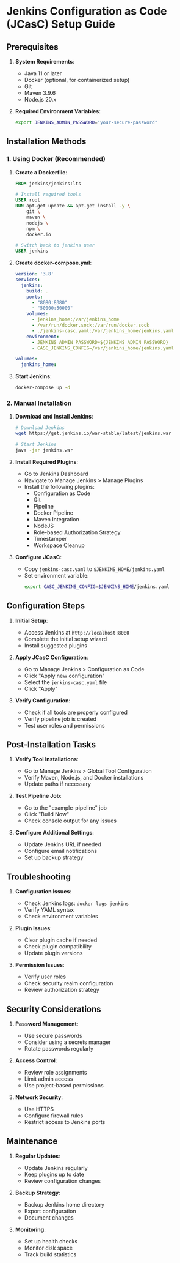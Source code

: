 # Jenkins Configuration as Code (JCasC) Setup Guide

## Prerequisites

1. **System Requirements**:
   - Java 11 or later
   - Docker (optional, for containerized setup)
   - Git
   - Maven 3.9.6
   - Node.js 20.x

2. **Required Environment Variables**:
   ```bash
   export JENKINS_ADMIN_PASSWORD="your-secure-password"
   ```

## Installation Methods

### 1. Using Docker (Recommended)

1. **Create a Dockerfile**:
   ```dockerfile
   FROM jenkins/jenkins:lts
   
   # Install required tools
   USER root
   RUN apt-get update && apt-get install -y \
       git \
       maven \
       nodejs \
       npm \
       docker.io
   
   # Switch back to jenkins user
   USER jenkins
   ```

2. **Create docker-compose.yml**:
   ```yaml
   version: '3.8'
   services:
     jenkins:
       build: .
       ports:
         - "8080:8080"
         - "50000:50000"
       volumes:
         - jenkins_home:/var/jenkins_home
         - /var/run/docker.sock:/var/run/docker.sock
         - ./jenkins-casc.yaml:/var/jenkins_home/jenkins.yaml
       environment:
         - JENKINS_ADMIN_PASSWORD=${JENKINS_ADMIN_PASSWORD}
         - CASC_JENKINS_CONFIG=/var/jenkins_home/jenkins.yaml
   
   volumes:
     jenkins_home:
   ```

3. **Start Jenkins**:
   ```bash
   docker-compose up -d
   ```

### 2. Manual Installation

1. **Download and Install Jenkins**:
   ```bash
   # Download Jenkins
   wget https://get.jenkins.io/war-stable/latest/jenkins.war
   
   # Start Jenkins
   java -jar jenkins.war
   ```

2. **Install Required Plugins**:
   - Go to Jenkins Dashboard
   - Navigate to Manage Jenkins > Manage Plugins
   - Install the following plugins:
     - Configuration as Code
     - Git
     - Pipeline
     - Docker Pipeline
     - Maven Integration
     - NodeJS
     - Role-based Authorization Strategy
     - Timestamper
     - Workspace Cleanup

3. **Configure JCasC**:
   - Copy `jenkins-casc.yaml` to `$JENKINS_HOME/jenkins.yaml`
   - Set environment variable:
     ```bash
     export CASC_JENKINS_CONFIG=$JENKINS_HOME/jenkins.yaml
     ```

## Configuration Steps

1. **Initial Setup**:
   - Access Jenkins at `http://localhost:8080`
   - Complete the initial setup wizard
   - Install suggested plugins

2. **Apply JCasC Configuration**:
   - Go to Manage Jenkins > Configuration as Code
   - Click "Apply new configuration"
   - Select the `jenkins-casc.yaml` file
   - Click "Apply"

3. **Verify Configuration**:
   - Check if all tools are properly configured
   - Verify pipeline job is created
   - Test user roles and permissions

## Post-Installation Tasks

1. **Verify Tool Installations**:
   - Go to Manage Jenkins > Global Tool Configuration
   - Verify Maven, Node.js, and Docker installations
   - Update paths if necessary

2. **Test Pipeline Job**:
   - Go to the "example-pipeline" job
   - Click "Build Now"
   - Check console output for any issues

3. **Configure Additional Settings**:
   - Update Jenkins URL if needed
   - Configure email notifications
   - Set up backup strategy

## Troubleshooting

1. **Configuration Issues**:
   - Check Jenkins logs: `docker logs jenkins`
   - Verify YAML syntax
   - Check environment variables

2. **Plugin Issues**:
   - Clear plugin cache if needed
   - Check plugin compatibility
   - Update plugin versions

3. **Permission Issues**:
   - Verify user roles
   - Check security realm configuration
   - Review authorization strategy

## Security Considerations

1. **Password Management**:
   - Use secure passwords
   - Consider using a secrets manager
   - Rotate passwords regularly

2. **Access Control**:
   - Review role assignments
   - Limit admin access
   - Use project-based permissions

3. **Network Security**:
   - Use HTTPS
   - Configure firewall rules
   - Restrict access to Jenkins ports

## Maintenance

1. **Regular Updates**:
   - Update Jenkins regularly
   - Keep plugins up to date
   - Review configuration changes

2. **Backup Strategy**:
   - Backup Jenkins home directory
   - Export configuration
   - Document changes

3. **Monitoring**:
   - Set up health checks
   - Monitor disk space
   - Track build statistics
